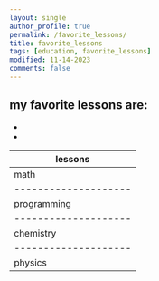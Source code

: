 ```yaml
---
layout: single
author_profile: true
permalink: /favorite_lessons/
title: favorite_lessons
tags: [education, favorite_lessons]
modified: 11-14-2023
comments: false
---
```

my favorite lessons are:
-
-
-
| lessons            |
|--------------------|
|math                |
|--------------------|
|programming         |
|--------------------|
|chemistry           |
|--------------------|
|physics             |


